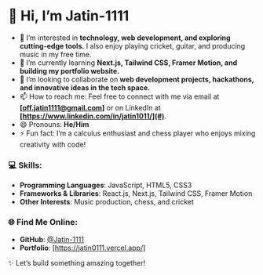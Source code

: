 # 👋 Hi, I’m Jatin-1111

- 👀 I’m interested in **technology, web development, and exploring cutting-edge tools.** I also enjoy playing cricket, guitar, and producing music in my free time.  
- 🌱 I’m currently learning **Next.js, Tailwind CSS, Framer Motion, and building my portfolio website.**  
- 💞️ I’m looking to collaborate on **web development projects, hackathons, and innovative ideas in the tech space.**  
- 📫 How to reach me: Feel free to connect with me via email at **[off.jatin1111@gmail.com]** or on LinkedIn at **[https://www.linkedin.com/in/jatin1011/](#)**.  
- 😄 Pronouns: **He/Him**  
- ⚡ Fun fact: I’m a calculus enthusiast and chess player who enjoys mixing creativity with code!  

### 💻 Skills:
- **Programming Languages**: JavaScript, HTML5, CSS3  
- **Frameworks & Libraries**: React.js, Next.js, Tailwind CSS, Framer Motion  
- **Other Interests**: Music production, chess, and cricket  

### 🌐 Find Me Online:
- **GitHub**: [@Jatin-1111](https://github.com/Jatin-1111)  
- **Portfolio**: [https://jatin0111.vercel.app/]  

✨ Let’s build something amazing together!

